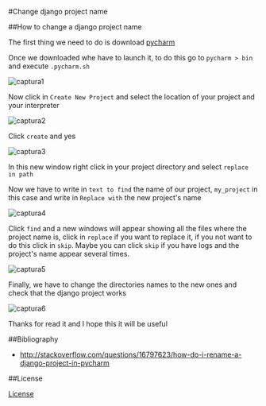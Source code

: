 #Change django project name

##How to change a django project name

The first thing we need to do is download [pycharm](https://www.jetbrains.com/pycharm/download/)

Once we downloaded whe have to launch it, to do this go to `pycharm > bin ` and execute `.pycharm.sh`

![captura1](http://i1045.photobucket.com/albums/b460/Alejandro_Casado/change%20django%20project%20name/captura1_zpsdrglgstf.png)

Now click in `Create New Project` and select the location of your project and your interpreter

![captura2](http://i1045.photobucket.com/albums/b460/Alejandro_Casado/change%20django%20project%20name/captura2_zpsvlxcjvnn.png)

Click `create` and yes

![captura3](http://i1045.photobucket.com/albums/b460/Alejandro_Casado/change%20django%20project%20name/captura3_zpsmmtzi8aq.png)

In this new window right click in your project directory and select `replace in path`

Now we have to write in `text to find` the name of our project, `my_project` in this case and write in `Replace with` the new project's name

![captura4](http://i1045.photobucket.com/albums/b460/Alejandro_Casado/change%20django%20project%20name/captura4_zpslygvy1vr.png)

Click `find` and a new windows will appear showing all the files where the project name is, click in `replace` if you want to replace it, if you not want to do this click in `skip`. Maybe you can click `skip` if you have logs and the project's name appear several times.

![captura5](http://i1045.photobucket.com/albums/b460/Alejandro_Casado/change%20django%20project%20name/captura5_zpsyd8b8riz.png)

Finally, we have to change the directories names to the new ones and check that the django project works

![captura6](http://i1045.photobucket.com/albums/b460/Alejandro_Casado/change%20django%20project%20name/captura6_zpsmmxilfm7.png)

Thanks for read it and I hope this it will be useful

##Bibliography

* http://stackoverflow.com/questions/16797623/how-do-i-rename-a-django-project-in-pycharm

##License

[License](LICENSE)

















